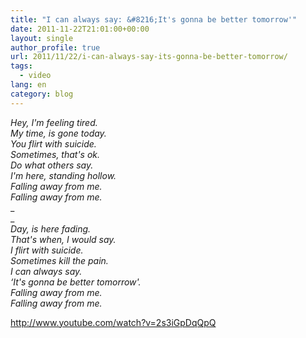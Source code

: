 ```yaml
---
title: "I can always say: &#8216;It's gonna be better tomorrow'"
date: 2011-11-22T21:01:00+00:00
layout: single
author_profile: true
url: 2011/11/22/i-can-always-say-its-gonna-be-better-tomorrow/
tags:
  - video
lang: en
category: blog
---
```

_Hey, I'm feeling tired._  
_My time, is gone today._  
_You flirt with suicide._  
_Sometimes, that's ok._  
_Do what others say._  
_I'm here, standing hollow._  
_Falling away from me._  
_Falling away from me._  
_  
_  
_Day, is here fading._  
_That's when, I would say._  
_I flirt with suicide._  
_Sometimes kill the pain._  
_I can always say._  
_&#8216;It's gonna be better tomorrow'._  
_Falling away from me._  
_Falling away from me._

http://www.youtube.com/watch?v=2s3iGpDqQpQ
